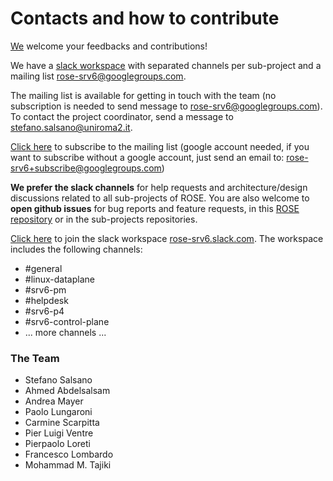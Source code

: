 # Contacts and how to contribute

[We](#the-team) welcome your feedbacks and contributions!

We have a [slack workspace](http://rose-slack.netgroup.uniroma2.it:3000) with separated channels per sub-project
and a mailing list [rose-srv6@googlegroups.com](mailto:rose-srv6@googlegroups.com). 

The mailing list is available for getting in touch with the team (no subscription is needed to send message to [rose-srv6@googlegroups.com](mailto:rose-srv6@googlegroups.com)). To contact the project coordinator, send a message to [stefano.salsano@uniroma2.it](mailto:stefano.salsano@uniroma2.it).

[Click here](https://groups.google.com/forum/#!forum/rose-srv6) to subscribe to the mailing list (google account needed, if you want to subscribe without a google account, just send an email to: [rose-srv6+subscribe@googlegroups.com](mailto:rose-srv6+subscribe@googlegroups.com))

**We prefer the slack channels** for help requests and architecture/design discussions related to all sub-projects of ROSE. You are also welcome to **open github issues** for bug reports and feature requests, in this [ROSE repository](https://github.com/netgroup/rose) or in the sub-projects repositories.

[Click here](http://rose-slack.netgroup.uniroma2.it:3000) to join the slack workspace [rose-srv6.slack.com](http://rose-srv6.slack.com). The workspace includes the following channels:
- #general
- #linux-dataplane
- #srv6-pm
- #helpdesk
- #srv6-p4
- #srv6-control-plane
- ... more channels ...

### The Team

- Stefano Salsano
- Ahmed Abdelsalsam
- Andrea Mayer
- Paolo Lungaroni
- Carmine Scarpitta
- Pier Luigi Ventre
- Pierpaolo Loreti
- Francesco Lombardo
- Mohammad M. Tajiki

